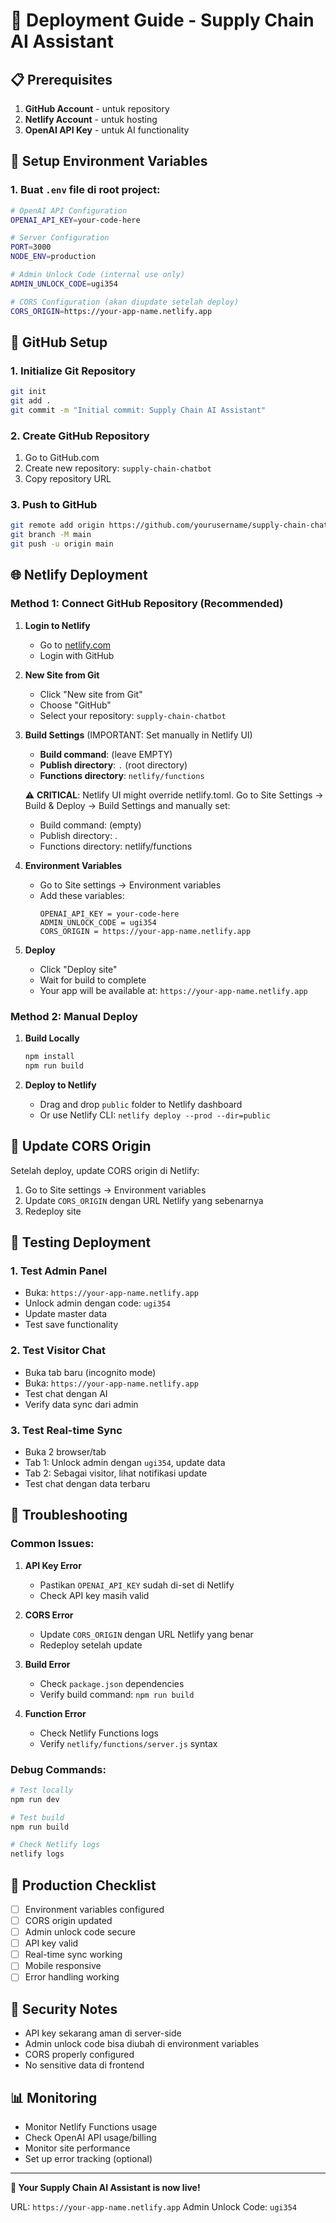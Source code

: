 # 🚀 Deployment Guide - Supply Chain AI Assistant

## 📋 Prerequisites

1. **GitHub Account** - untuk repository
2. **Netlify Account** - untuk hosting
3. **OpenAI API Key** - untuk AI functionality

## 🔧 Setup Environment Variables

### 1. Buat `.env` file di root project:
```bash
# OpenAI API Configuration
OPENAI_API_KEY=your-code-here

# Server Configuration
PORT=3000
NODE_ENV=production

# Admin Unlock Code (internal use only)
ADMIN_UNLOCK_CODE=ugi354

# CORS Configuration (akan diupdate setelah deploy)
CORS_ORIGIN=https://your-app-name.netlify.app
```

## 🐙 GitHub Setup

### 1. Initialize Git Repository
```bash
git init
git add .
git commit -m "Initial commit: Supply Chain AI Assistant"
```

### 2. Create GitHub Repository
1. Go to GitHub.com
2. Create new repository: `supply-chain-chatbot`
3. Copy repository URL

### 3. Push to GitHub
```bash
git remote add origin https://github.com/yourusername/supply-chain-chatbot.git
git branch -M main
git push -u origin main
```

## 🌐 Netlify Deployment

### Method 1: Connect GitHub Repository (Recommended)

1. **Login to Netlify**
   - Go to [netlify.com](https://netlify.com)
   - Login with GitHub

2. **New Site from Git**
   - Click "New site from Git"
   - Choose "GitHub"
   - Select your repository: `supply-chain-chatbot`

3. **Build Settings** (IMPORTANT: Set manually in Netlify UI)
   - **Build command**: (leave EMPTY)
   - **Publish directory**: `.` (root directory)
   - **Functions directory**: `netlify/functions`
   
   ⚠️ **CRITICAL**: Netlify UI might override netlify.toml. 
   Go to Site Settings → Build & Deploy → Build Settings
   and manually set:
   - Build command: (empty)
   - Publish directory: .
   - Functions directory: netlify/functions

4. **Environment Variables**
   - Go to Site settings → Environment variables
   - Add these variables:
     ```
     OPENAI_API_KEY = your-code-here
     ADMIN_UNLOCK_CODE = ugi354
     CORS_ORIGIN = https://your-app-name.netlify.app
     ```

5. **Deploy**
   - Click "Deploy site"
   - Wait for build to complete
   - Your app will be available at: `https://your-app-name.netlify.app`

### Method 2: Manual Deploy

1. **Build Locally**
   ```bash
   npm install
   npm run build
   ```

2. **Deploy to Netlify**
   - Drag and drop `public` folder to Netlify dashboard
   - Or use Netlify CLI: `netlify deploy --prod --dir=public`

## 🔄 Update CORS Origin

Setelah deploy, update CORS origin di Netlify:

1. Go to Site settings → Environment variables
2. Update `CORS_ORIGIN` dengan URL Netlify yang sebenarnya
3. Redeploy site

## 🧪 Testing Deployment

### 1. Test Admin Panel
- Buka: `https://your-app-name.netlify.app`
- Unlock admin dengan code: `ugi354`
- Update master data
- Test save functionality

### 2. Test Visitor Chat
- Buka tab baru (incognito mode)
- Buka: `https://your-app-name.netlify.app`
- Test chat dengan AI
- Verify data sync dari admin

### 3. Test Real-time Sync
- Buka 2 browser/tab
- Tab 1: Unlock admin dengan `ugi354`, update data
- Tab 2: Sebagai visitor, lihat notifikasi update
- Test chat dengan data terbaru

## 🚨 Troubleshooting

### Common Issues:

1. **API Key Error**
   - Pastikan `OPENAI_API_KEY` sudah di-set di Netlify
   - Check API key masih valid

2. **CORS Error**
   - Update `CORS_ORIGIN` dengan URL Netlify yang benar
   - Redeploy setelah update

3. **Build Error**
   - Check `package.json` dependencies
   - Verify build command: `npm run build`

4. **Function Error**
   - Check Netlify Functions logs
   - Verify `netlify/functions/server.js` syntax

### Debug Commands:
```bash
# Test locally
npm run dev

# Test build
npm run build

# Check Netlify logs
netlify logs
```

## 📱 Production Checklist

- [ ] Environment variables configured
- [ ] CORS origin updated
- [ ] Admin unlock code secure
- [ ] API key valid
- [ ] Real-time sync working
- [ ] Mobile responsive
- [ ] Error handling working

## 🔐 Security Notes

- API key sekarang aman di server-side
- Admin unlock code bisa diubah di environment variables
- CORS properly configured
- No sensitive data di frontend

## 📊 Monitoring

- Monitor Netlify Functions usage
- Check OpenAI API usage/billing
- Monitor site performance
- Set up error tracking (optional)

---

**🎉 Your Supply Chain AI Assistant is now live!**

URL: `https://your-app-name.netlify.app`
Admin Unlock Code: `ugi354`
